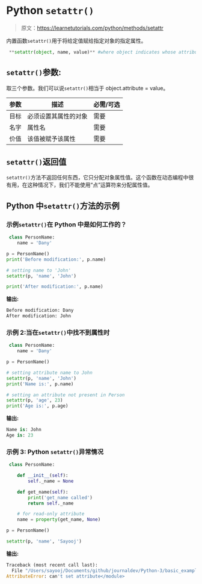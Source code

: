 # Python `setattr()`

> 原文：<https://learnetutorials.com/python/methods/setattr>

内置函数`setattr()`用于将给定值赋给指定对象的指定属性。

```py
 **setattr(object, name, value)** #where object indicates whose attribute value is needs to be change 
```

## `setattr()`参数:

取三个参数。我们可以说`setattr()`相当于 object.attribute = value。

| 参数 | 描述 | 必需/可选 |
| --- | --- | --- |
| 目标 | 必须设置其属性的对象 | 需要 |
| 名字 | 属性名 | 需要 |
| 价值 | 该值被赋予该属性 | 需要 |

## `setattr()`返回值

`setattr()`方法不返回任何东西，它只分配对象属性值。这个函数在动态编程中很有用，在这种情况下，我们不能使用“点”运算符来分配属性值。

## Python 中`setattr()`方法的示例

### 示例`setattr()`在 Python 中是如何工作的？

```py
 class PersonName:
    name = 'Dany'

p = PersonName()
print('Before modification:', p.name)

# setting name to 'John'
setattr(p, 'name', 'John')

print('After modification:', p.name) 

```

**输出:**

```py
Before modification: Dany
After modification: John
```

### 示例 2:当在`setattr()`中找不到属性时

```py
 class PersonName:
    name = 'Dany'

p = PersonName()

# setting attribute name to John
setattr(p, 'name', 'John')
print('Name is:', p.name)

# setting an attribute not present in Person
setattr(p, 'age', 23)
print('Age is:', p.age) 

```

**输出:**

```py
Name is: John
Age is: 23 
```

### 示例 3: Python `setattr()`异常情况

```py
 class PersonName:

    def __init__(self):
        self._name = None

    def get_name(self):
        print('get_name called')
        return self._name

    # for read-only attribute
    name = property(get_name, None)

p = PersonName()

setattr(p, 'name', 'Sayooj') 

```

**输出:**

```py
Traceback (most recent call last):
  File "/Users/sayooj/Documents/github/journaldev/Python-3/basic_examples/python_setattr_example.py", line 39, in <module>setattr(p, 'name', 'Sayooj')
AttributeError: can't set attribute</module> 
```